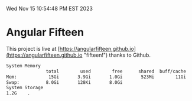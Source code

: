 Wed Nov 15 10:54:48 PM EST 2023

# Angular Fifteen


This project is live at [https://angularfifteen.github.io](https://angularfifteen.github.io "fifteen!") thanks to Github.

```bash
System Memory
               total        used        free      shared  buff/cache   available
Mem:            15Gi       3.9Gi       1.0Gi       523Mi        11Gi        11Gi
Swap:          8.0Gi       128Ki       8.0Gi
System Storage
1.2G	.
```
```bash
